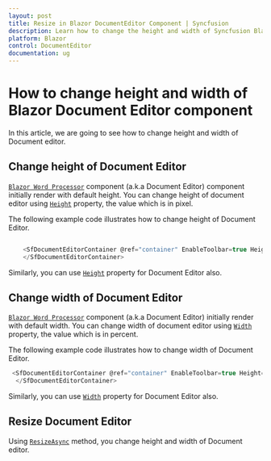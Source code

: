 ```yaml
---
layout: post
title: Resize in Blazor DocumentEditor Component | Syncfusion
description: Learn how to change the height and width of Syncfusion Blazor DocumentEditor component and much more.
platform: Blazor
control: DocumentEditor
documentation: ug
---
```


# How to change height and width of Blazor Document Editor component

In this article, we are going to see how to change height and width of Document editor.

## Change height of Document Editor

[`Blazor Word Processor`](https://www.syncfusion.com/blazor-components/blazor-word-processor) component (a.k.a Document Editor) component initially render with default height. You can change height of document editor using [`Height`](https://help.syncfusion.com/cr/blazor/Syncfusion.Blazor.DocumentEditor.SfDocumentEditorContainer.html#Syncfusion_Blazor_DocumentEditor_SfDocumentEditorContainer_Height) property, the value which is in pixel.

The following example code illustrates how to change height of Document Editor.

```csharp

    <SfDocumentEditorContainer @ref="container" EnableToolbar=true Height="590px">
    </SfDocumentEditorContainer>

```

Similarly, you can use [`Height`](https://help.syncfusion.com/cr/blazor/Syncfusion.Blazor.DocumentEditor.SfDocumentEditor.html#Syncfusion_Blazor_DocumentEditor_SfDocumentEditor_Height) property for Document Editor also.

## Change width of Document Editor

[`Blazor Word Processor`](https://www.syncfusion.com/blazor-components/blazor-word-processor) component (a.k.a Document Editor) initially render with default width. You can change width of document editor using [`Width`](https://help.syncfusion.com/cr/blazor/Syncfusion.Blazor.DocumentEditor.SfDocumentEditorContainer.html#Syncfusion_Blazor_DocumentEditor_SfDocumentEditorContainer_Width) property, the value which is in percent.

The following example code illustrates how to change width of Document Editor.

```csharp
 <SfDocumentEditorContainer @ref="container" EnableToolbar=true Height="590px" Width="80%">
  </SfDocumentEditorContainer>
```

Similarly, you can use [`Width`](https://help.syncfusion.com/cr/blazor/Syncfusion.Blazor.DocumentEditor.SfDocumentEditor.html#Syncfusion_Blazor_DocumentEditor_SfDocumentEditor_Width) property for Document Editor also.

## Resize Document Editor

Using [`ResizeAsync`](https://help.syncfusion.com/cr/blazor/Syncfusion.Blazor.DocumentEditor.SfDocumentEditorContainer.html#Syncfusion_Blazor_DocumentEditor_SfDocumentEditorContainer_ResizeAsync_System_Nullable_System_Double__System_Nullable_System_Double__) method, you change height and width of Document editor.